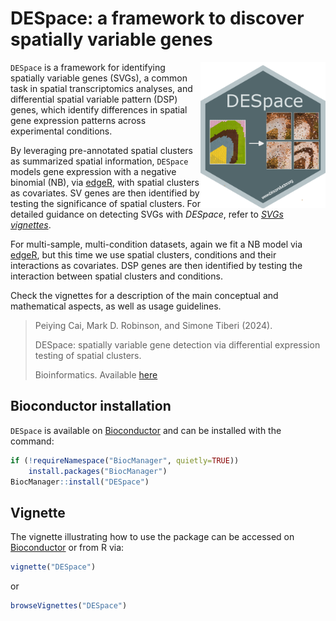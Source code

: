 # DESpace: a framework to discover spatially variable genes

<img src="inst/extdata/DESpace.png" width="200" align="right"/>

`DESpace` is a framework for identifying spatially variable genes (SVGs), a common task in spatial transcriptomics analyses, and differential spatial variable pattern (DSP) genes, which identify differences in spatial gene expression patterns across experimental conditions.

By leveraging pre-annotated spatial clusters as summarized spatial information, `DESpace` models gene expression with a negative binomial (NB), via [edgeR](https://bioconductor.org/packages/release/bioc/html/edgeR.html), with spatial clusters as covariates. SV genes are then identified by testing the significance of spatial clusters. For detailed guidance on detecting SVGs with *DESpace*, refer to [*SVGs vignettes*](https://www.bioconductor.org/packages/release/bioc/vignettes/DESpace/inst/doc/DESpace.html).

For multi-sample, multi-condition datasets, again we fit a NB model via [edgeR](https://bioconductor.org/packages/release/bioc/html/edgeR.html), but this time we use spatial clusters, conditions and their interactions as covariates.
DSP genes are then identified by testing the interaction between spatial clusters and conditions.

Check the vignettes for a description of the main conceptual and mathematical aspects, as well as usage guidelines.

> Peiying Cai, Mark D. Robinson, and Simone Tiberi (2024).
>
> DESpace: spatially variable gene detection via differential expression testing of spatial clusters.
>
> Bioinformatics.
> Available [here](https://doi.org/10.1093/bioinformatics/btae027)

## Bioconductor installation 
`DESpace` is available on [Bioconductor](https://bioconductor.org/packages/DESpace) and can be installed with the command:
``` r
if (!requireNamespace("BiocManager", quietly=TRUE))
    install.packages("BiocManager")
BiocManager::install("DESpace")
```

## Vignette
The vignette illustrating how to use the package can be accessed on 
[Bioconductor](https://bioconductor.org/packages/DESpace)
or from R via:
``` r
vignette("DESpace")
```
or
``` r
browseVignettes("DESpace")
```